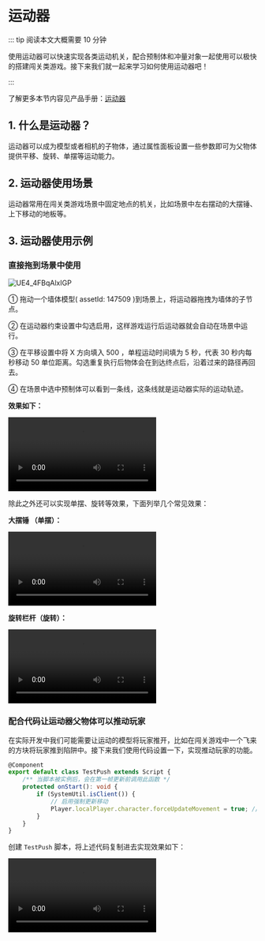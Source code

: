 # 运动器

::: tip 阅读本文大概需要 10 分钟

使用运动器可以快速实现各类运动机关，配合预制体和冲量对象一起使用可以极快的搭建闯关类游戏。接下来我们就一起来学习如何使用运动器吧！

:::

了解更多本节内容见产品手册：[运动器](https://docs.ark.online/MotionControlObjects/IntegratedMover.html)

## 1. 什么是运动器？

运动器可以成为模型或者相机的子物体，通过属性面板设置一些参数即可为父物体提供平移、旋转、单摆等运动能力。

## 2. 运动器使用场景

运动器常用在闯关类游戏场景中固定地点的机关，比如场景中左右摆动的大摆锤、上下移动的地板等。

## 3. 运动器使用示例

### 直接拖到场景中使用

![UE4_4FBqAlxIGP](https://arkimg.ark.online/UE4_4FBqAlxIGP.webp)

① 拖动一个墙体模型( assetId: 147509 )到场景上，将运动器拖拽为墙体的子节点。

② 在运动器约束设置中勾选启用，这样游戏运行后运动器就会自动在场景中运行。

③ 在平移设置中将 X 方向填入 500 ，单程运动时间填为 5 秒，代表 30 秒内每秒移动 50 单位距离。勾选重复执行后物体会在到达终点后，沿着过来的路径再回去。

④ 在场景中选中预制体可以看到一条线，这条线就是运动器实际的运动轨迹。

**效果如下：**

<video controls src="https://arkimg.ark.online/1690532146543.mp4"></video>

除此之外还可以实现单摆、旋转等效果，下面列举几个常见效果：

**大摆锤 （单摆）：**

<video controls src='https://arkimg.ark.online/1690534026527.mp4'></video>

**旋转栏杆（旋转）：**

<video controls src='https://arkimg.ark.online/784631513496.mp4'></video>

### 配合代码让运动器父物体可以推动玩家

在实际开发中我们可能需要让运动的模型将玩家推开，比如在闯关游戏中一个飞来的方块将玩家推到陷阱中。接下来我们使用代码设置一下，实现推动玩家的功能。

```typescript
@Component
export default class TestPush extends Script {
    /** 当脚本被实例后，会在第一帧更新前调用此函数 */
    protected onStart(): void {
        if (SystemUtil.isClient()) {
            // 启用强制更新移动
            Player.localPlayer.character.forceUpdateMovement = true; // [!code focus]
        }
    }
}
```

创建 `TestPush` 脚本，将上述代码复制进去实现效果如下：

<video controls src="https://arkimg.ark.online/1690532962927.mp4"></video>



